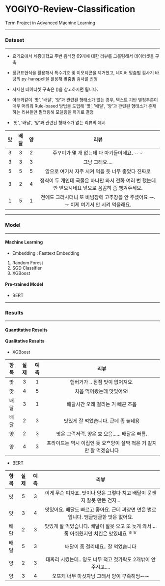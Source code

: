 # YOGIYO-Review-Classification
Term Project in Advanced Machine Learning

---
### Dataset
---
* 요기요에서 세종대학교 주변 음식점 69개에 대한 리뷰를 크롤링해서 데이터셋을 구축
* 정규표현식을 활용해서 특수기호 및 이모티콘을 제거했고, 네이버 맞춤법 검사기 바탕의 py-hanspell을 활용해 맞춤범 검사를 진행
* 자세한 데이터셋 구축은 ()을 참고하시면 됩니다.

* 아래와같이 '맛', '배달', '양'과 관련된 형태소가 없는 경우, 텍스트 기반 별점추론이 매우 어려워 Rule-based 방법을 도입해 '맛', '배달', '양'과 관련된 형태소가 존재하는 리뷰들만 필터링해 모델링을 하기로 결정

* '맛', '배달', '양'과 관련된 형태소가 없는 리뷰의 예시

|맛|배달|양|리뷰|
|:---:|:---:|:---:|:---:|
|3|3|2|주꾸미가 몇 개 없는데 다 아기들이네요. ᅲᅲ|
|3|3|3|그냥 그래요....|
|5|5|5|앞으로 여기서 자주 시켜 먹을 듯 너무 좋았다 진짜로|
|3|2|4|정식이 두 개인데 국물은 하나만 와서 전화 여러 번 했는데 안 받으시네요 앞으로 꼼꼼히 좀 챙겨주세요.|
|1|5|1|전에도 그러시더니 또 비빔장에 고추장을 안 주셨어요 ᅲ.ᅲ 이제 여기서 안 시켜 먹을래요.|


---
### Model
---
#### Machine Learning
  - Embedding : Fasttext Embedding
  1. Random Forest
  2. SGD Classifier
  3. XGBoost
  
#### Pre-trained Model
  - BERT
  
---
### Results
---
  #### Quantitative Results

  #### Qualitative Results
  * XGBoost

  |항목|실제|예측|리뷰|
  |:---:|:---:|:---:|:---:|
  |맛|3|1|햄버거가 .. 점점 맛이 없어져요.|
  |맛|4|5|처음 먹어봤는데 맛있어요!|
  |배달|3|1|배달시간 오래 걸리는 거 빼곤 조음|
  |배달|2|3|맛있게 잘 먹었습니다. 근데 좀 늦네용|
  |양|2|3|맛은 그럭저럭. 양은 흐 으음...... 배달은 빠름.|
  |양|4|3|프라이드는 역시 이집인 듯 요ᄒ양이 살짝 적은 거 같지만 잘 먹겠습니다|

  * BERT

  |항목|실제|예측|리뷰|
  |:---:|:---:|:---:|:---:|
  |맛|5|3|이게 무슨 피자죠. 맛이나 양은 그렇다 치고 배달이 문젠지 잘못 만든 건지...|
  |맛|3|4|맛있어요. 배달도 빠르고 좋아요. 근데 짜장면 면은 별로입니다. 땡글땡글한 맛은 없어요.|
  |배달|2|3|맛있게 잘 먹었습니다. 배달이 잘못 오고 또 늦게 와서.... 좀 아쉬웠지만 치킨은 맛있네요 ᄒᄒ|
  |배달|5|3|배달이 좀 걸리네요.. 잘 먹었습니다|
  |양|2|3|대짜리 시켰는데.. 양도 너무 적고 젓가락도 2개밖이 안 주시고....|
  |양|3|4|오또케 너무 마싯자낭 그래서 양이 부족해썽ᅲᅲ|
